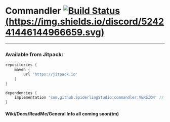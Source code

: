 # Commandler [![Build Status](https://travis-ci.org/SpiderlingStudio/Commandler.svg?branch=master)](https://travis-ci.org/SpiderlingStudio/Commandler) [(https://img.shields.io/discord/524241446144966659.svg)](https://img.shields.io/discord/524241446144966659.svg)
---
### Available from Jitpack:
```gradle
repositories {
    maven {
        url 'https://jitpack.io'
    }
}

dependencies {
    implementation 'com.github.SpiderlingStudio:commandler:VERSION' // Currently 1.3.0
}
```

#### Wiki/Docs/ReadMe/General Info all coming soon(tm)
